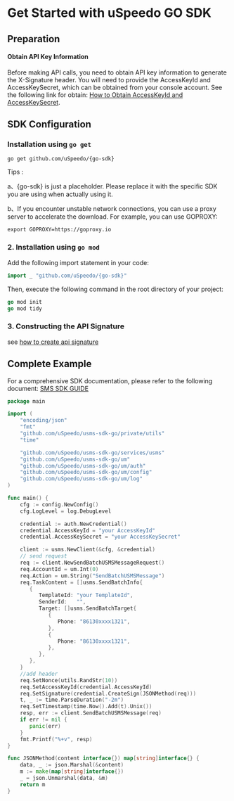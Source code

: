 # Get Started with uSpeedo GO SDK

## Preparation

#### Obtain API Key Information

Before making API calls, you need to obtain API key information to generate the X-Signature header. You will need to provide the AccessKeyId and AccessKeySecret, which can be obtained from your console account. See the following link for obtain: [How to Obtain AccessKeyId and AccessKeySecret](https://console.uspeedo.com/dashboard).


## SDK Configuration

### Installation using `go get`

```shell
go get github.com/uSpeedo/{go-sdk}
```

Tips :

a、{go-sdk} is just a placeholder. Please replace it with the specific SDK you are using when actually using it.

b、If you encounter unstable network connections, you can use a proxy server to accelerate the download. For example, you can use GOPROXY:

```shell
export GOPROXY=https://goproxy.io
```

### 2. Installation using `go mod`

Add the following import statement in your code:

```go
import _ "github.com/uSpeedo/{go-sdk}"
```

Then, execute the following command in the root directory of your project:

```go
go mod init
go mod tidy
```

### 3. Constructing the API Signature

see [how to create api signature](https://github.com/crelaber123/somedocs/blob/main/en/api-signature.md)

## Complete Example

For a comprehensive SDK documentation, please refer to the following document: [SMS SDK GUIDE](https://github.com/crelaber123/somedocs/blob/main/en/sms-sdk-started.md)

```go
package main

import (
    "encoding/json"
    "fmt"
    "github.com/uSpeedo/usms-sdk-go/private/utils"
    "time"

    "github.com/uSpeedo/usms-sdk-go/services/usms"
    "github.com/uSpeedo/usms-sdk-go/um"
    "github.com/uSpeedo/usms-sdk-go/um/auth"
    "github.com/uSpeedo/usms-sdk-go/um/config"
    "github.com/uSpeedo/usms-sdk-go/um/log"
)

func main() {
    cfg := config.NewConfig()
    cfg.LogLevel = log.DebugLevel

    credential := auth.NewCredential()
    credential.AccessKeyId = "your AccessKeyId"
    credential.AccessKeySecret = "your AccessKeySecret"

    client := usms.NewClient(&cfg, &credential)
    // send request
    req := client.NewSendBatchUSMSMessageRequest()
    req.AccountId = um.Int(0)
    req.Action = um.String("SendBatchUSMSMessage")
    req.TaskContent = []usms.SendBatchInfo{
       {
          TemplateId: "your TemplateId",
          SenderId:   "",
          Target: []usms.SendBatchTarget{
             {
                Phone: "86130xxxx1321",
             },
             {
                Phone: "86130xxxx1321",
             },
          },
       },
    }
    //add header
    req.SetNonce(utils.RandStr(10))
    req.SetAccessKeyId(credential.AccessKeyId)
    req.SetSignature(credential.CreateSign(JSONMethod(req)))
    t, _ := time.ParseDuration("-2m")
    req.SetTimestamp(time.Now().Add(t).Unix())
    resp, err := client.SendBatchUSMSMessage(req)
    if err != nil {
       panic(err)
    }
    fmt.Printf("%+v", resp)
}

func JSONMethod(content interface{}) map[string]interface{} {
    data, _ := json.Marshal(&content)
    m := make(map[string]interface{})
    _ = json.Unmarshal(data, &m)
    return m
}
```